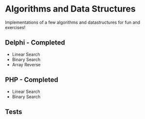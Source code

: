 Algorithms and Data Structures
======

Implementations of a few algorithms and datastructures for fun and exercises!

Delphi - Completed
---
- Linear Search
- Binary Search
- Array Reverse

PHP - Completed
---
- Linear Search
- Binary Search

Tests
---

